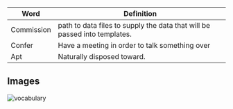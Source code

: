 | Word | Definition |
| ------ | ----------- |
| Commission | path to data files to supply the data that will be passed into templates. |
| Confer | Have a meeting in order to talk something over |
| Apt | Naturally disposed toward. |

## Images

![vocabulary](https://schoolinswag.files.wordpress.com/2015/11/vocabulary.png)
